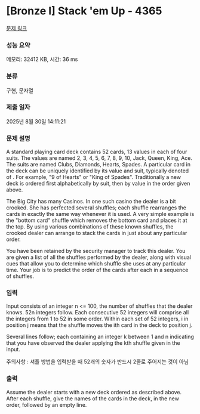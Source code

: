 # [Bronze I] Stack 'em Up - 4365 

[문제 링크](https://www.acmicpc.net/problem/4365) 

### 성능 요약

메모리: 32412 KB, 시간: 36 ms

### 분류

구현, 문자열

### 제출 일자

2025년 8월 30일 14:11:21

### 문제 설명

<p>A standard playing card deck contains 52 cards, 13 values in each of four suits. The values are named 2, 3, 4, 5, 6, 7, 8, 9, 10, Jack, Queen, King, Ace. The suits are named Clubs, Diamonds, Hearts, Spades. A particular card in the deck can be uniquely identified by its value and suit, typically denoted <value> of <suit>. For example, "9 of Hearts" or "King of Spades". Traditionally a new deck is ordered first alphabetically by suit, then by value in the order given above.</p>

<p>The Big City has many Casinos. In one such casino the dealer is a bit crooked. She has perfected several shuffles; each shuffle rearranges the cards in exactly the same way whenever it is used. A very simple example is the "bottom card" shuffle which removes the bottom card and places it at the top. By using various combinations of these known shuffles, the crooked dealer can arrange to stack the cards in just about any particular order.</p>

<p>You have been retained by the security manager to track this dealer. You are given a list of all the shuffles performed by the dealer, along with visual cues that allow you to determine which shuffle she uses at any particular time. Your job is to predict the order of the cards after each in a sequence of shuffles.</p>

### 입력 

 <p>Input consists of an integer n <= 100, the number of shuffles that the dealer knows. 52n integers follow. Each consecutive 52 integers will comprise all the integers from 1 to 52 in some order. Within each set of 52 integers, i in position j means that the shuffle moves the ith card in the deck to position j.</p>

<p>Several lines follow; each containing an integer k between 1 and n indicating that you have observed the dealer applying the kth shuffle given in the input.</p>

주의사항 : 셔플 방법을 입력받을 때 52개의 숫자가 반드시 2줄로 주어지는 것이 아님

### 출력 

 <p>Assume the dealer starts with a new deck ordered as described above. After each shuffle, give the names of the cards in the deck, in the new order, followed by an empty line.</p>

